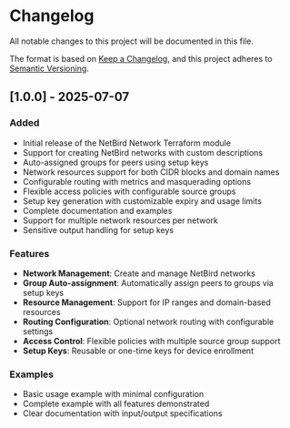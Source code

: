 # Changelog

All notable changes to this project will be documented in this file.

The format is based on [Keep a Changelog](https://keepachangelog.com/en/1.0.0/),
and this project adheres to [Semantic Versioning](https://semver.org/spec/v2.0.0.html).

## [1.0.0] - 2025-07-07

### Added
- Initial release of the NetBird Network Terraform module
- Support for creating NetBird networks with custom descriptions
- Auto-assigned groups for peers using setup keys
- Network resources support for both CIDR blocks and domain names
- Configurable routing with metrics and masquerading options
- Flexible access policies with configurable source groups
- Setup key generation with customizable expiry and usage limits
- Complete documentation and examples
- Support for multiple network resources per network
- Sensitive output handling for setup keys

### Features
- **Network Management**: Create and manage NetBird networks
- **Group Auto-assignment**: Automatically assign peers to groups via setup keys
- **Resource Management**: Support for IP ranges and domain-based resources
- **Routing Configuration**: Optional network routing with configurable settings
- **Access Control**: Flexible policies with multiple source group support
- **Setup Keys**: Reusable or one-time keys for device enrollment

### Examples
- Basic usage example with minimal configuration
- Complete example with all features demonstrated
- Clear documentation with input/output specifications